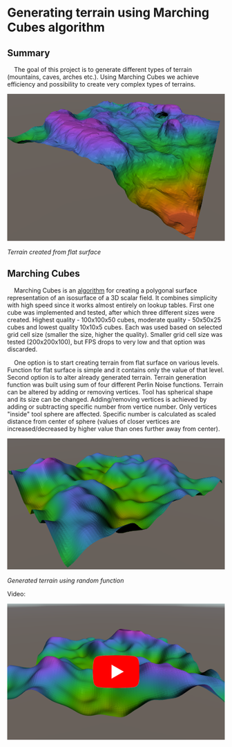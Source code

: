 # Generating terrain using Marching Cubes algorithm

## Summary
&nbsp;&nbsp;&nbsp;&nbsp;The goal of this project is to generate different types of terrain (mountains, caves, arches etc.). Using Marching Cubes we achieve efficiency and possibility to create very complex types of terrains. 

![Marching Cubes1](images/mc1.png)

*Terrain created from flat surface*

## Marching Cubes
&nbsp;&nbsp;&nbsp;&nbsp;Marching Cubes is an [algorithm](http://paulbourke.net/geometry/polygonise/) for creating a polygonal surface representation of an isosurface of a 3D scalar field. It combines simplicity with high speed since it works almost entirely on lookup tables. First one cube was implemented and tested, after which three different sizes were created. Highest quality - 100x100x50 cubes, moderate quality - 50x50x25 cubes and lowest quality 10x10x5 cubes. Each was used based on selected grid cell size (smaller the size, higher the quality). Smaller grid cell size was tested (200x200x100), but FPS drops to very low and that option was discarded. 

&nbsp;&nbsp;&nbsp;&nbsp;One option is to start creating terrain from flat surface on various levels. Function for flat surface is simple and it contains only the value of that level. Second option is to alter already generated terrain. Terrain generation function was built using sum of four different Perlin Noise functions. Terrain can be altered by adding or removing vertices. Tool has spherical shape and its size can be changed. Adding/removing vertices is achieved by adding or subtracting specific number from vertice number. Only vertices "inside" tool sphere are affected. Specific number is calculated as scaled distance from center of sphere (values of closer vertices are increased/decreased by higher value than ones further away from center).

![Marching Cubes2](images/mc2.png)

*Generated terrain using random function*


Video:

[![Marching Cubes Youtube](images/mc_youtube.png)](https://youtu.be/UwV1QOD-aXM)
